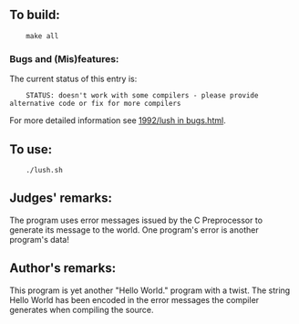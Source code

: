 ## To build:

``` <!---sh-->
    make all
```


### Bugs and (Mis)features:

The current status of this entry is:

```
    STATUS: doesn't work with some compilers - please provide alternative code or fix for more compilers
```

For more detailed information see [1992/lush in bugs.html](../../bugs.html#1992_lush).


## To use:

``` <!---sh-->
    ./lush.sh
```


## Judges' remarks:

The program uses error messages issued by the C Preprocessor to
generate its message to the world.  One program's error is another
program's data!


## Author's remarks:

This program is yet another "Hello World." program with a twist.  The
string Hello World has been encoded in the error messages the compiler
generates when compiling the source.


<!--

    Copyright © 1984-2024 by Landon Curt Noll. All Rights Reserved.

    You are free to share and adapt this file under the terms of this license:

        Creative Commons Attribution-ShareAlike 4.0 International (CC BY-SA 4.0)

    For more information, see:

        https://creativecommons.org/licenses/by-sa/4.0/

-->
